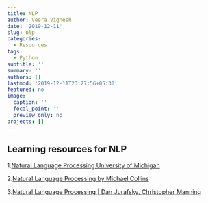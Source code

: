```yaml
---
title: NLP
author: Veera Vignesh
date: '2019-12-11'
slug: nlp
categories:
  - Resources
tags:
  - Python
subtitle: ''
summary: ''
authors: []
lastmod: '2019-12-11T23:27:56+05:30'
featured: no
image:
  caption: ''
  focal_point: ''
  preview_only: no
projects: []
---
```


## Learning resources for NLP

1.[Natural Language Processing University of Michigan](https://www.youtube.com/watch?v=n25JjoixM3I&list=PLLssT5z_DsK8BdawOVCCaTCO99Ya58ryR)

2.[Natural Language Processing by Michael Collins](https://www.youtube.com/watch?v=Mth8jpaVFEo&list=PLA212ij5XG8OTDRl8IWFiJgHR9Ve2k9pv)

3.[Natural Language Processing | Dan Jurafsky, Christopher Manning](https://www.youtube.com/watch?v=3Dt_yh1mf_U&list=PLQiyVNMpDLKnZYBTUOlSI9mi9wAErFtFm)